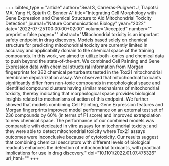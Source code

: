 +++
bibtex_type = "article"
author="Seal S, Carreras-Puigvert J, Trapotsi MA, Yang H, Spjuth O, Bender A"
title="Integrating Cell Morphology with Gene Expression and Chemical Structure to Aid Mitochondrial Toxicity Detection"
journal="Nature Communications Biology"
year="2022"
date="2022-07-25T00:00:00+02:00"
volume="Accepted"
number=""
preprint = false
pages=""
abstract="Mitochondrial toxicity is an important safety endpoint in drug discovery. Models based solely on chemical structure for predicting mitochondrial toxicity are currently limited in accuracy and applicability domain to the chemical space of the training compounds. In this work, we aimed to utilize both -omics and chemical data to push beyond the state-of-the-art. We combined Cell Painting and Gene Expression data with chemical structural information from Morgan fingerprints for 382 chemical perturbants tested in the Tox21 mitochondrial membrane depolarization assay. We observed that mitochondrial toxicants significantly differ from non-toxic compounds in morphological space and identified compound clusters having similar mechanisms of mitochondrial toxicity, thereby indicating that morphological space provides biological insights related to mechanisms of action of this endpoint. We further showed that models combining Cell Painting, Gene Expression features and Morgan fingerprints improved model performance on an external test set of 236 compounds by 60% (in terms of F1 score) and improved extrapolation to new chemical space. The performance of our combined models was comparable with dedicated in vitro assays for mitochondrial toxicity; and they were able to detect mitochondrial toxicity where Tox21 assays outcomes were inconclusive because of cytotoxicity. Our results suggest that combining chemical descriptors with different levels of biological readouts enhances the detection of mitochondrial toxicants, with practical implications for use in drug discovery."
doi="10.1101/2022.01.07.475326"
url_html=""
+++
